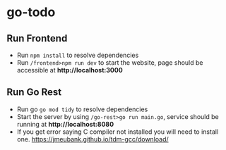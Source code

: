 # go-todo

## Run Frontend
* Run `npm install` to resolve dependencies
* Run `/frontend>npm run dev` to start the website, page should be accessible at **http://localhost:3000**

## Run Go Rest
* Run go `go mod tidy` to resolve dependencies
* Start the server by using `/go-rest>go run main.go`, service should be running at **http://localhost:8080**
* If you get error saying C compiler not installed you will need to install one. https://jmeubank.github.io/tdm-gcc/download/
